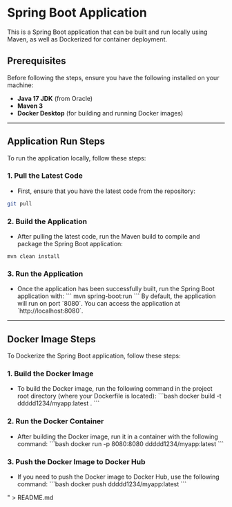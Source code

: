 # Spring Boot Application

This is a Spring Boot application that can be built and run locally using Maven, as well as Dockerized for container deployment.

## Prerequisites

Before following the steps, ensure you have the following installed on your machine:

- **Java 17 JDK** (from Oracle)
- **Maven 3**
- **Docker Desktop** (for building and running Docker images)

---

## Application Run Steps

To run the application locally, follow these steps:

### 1. **Pull the Latest Code**
   - First, ensure that you have the latest code from the repository:
   ```bash
   git pull
   ```

### 2. **Build the Application**
   - After pulling the latest code, run the Maven build to compile and package the Spring Boot application:
   ```
   mvn clean install
   ```

### 3. **Run the Application**
   - Once the application has been successfully built, run the Spring Boot application with:
   \`\`\`
   mvn spring-boot:run
   \`\`\`
   By default, the application will run on port \`8080\`. You can access the application at \`http://localhost:8080\`.

---

## Docker Image Steps

To Dockerize the Spring Boot application, follow these steps:

### 1. **Build the Docker Image**
   - To build the Docker image, run the following command in the project root directory (where your Dockerfile is located):
   \`\`\`bash
   docker build -t ddddd1234/myapp:latest .
   \`\`\`

### 2. **Run the Docker Container**
   - After building the Docker image, run it in a container with the following command:
   \`\`\`bash
   docker run -p 8080:8080 ddddd1234/myapp:latest
   \`\`\`

### 3. **Push the Docker Image to Docker Hub**
   - If you need to push the Docker image to Docker Hub, use the following command:
   \`\`\`bash
   docker push ddddd1234/myapp:latest
   \`\`\`

" > README.md
